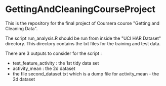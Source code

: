 # GettingAndCleaningCourseProject
This is the repository for the final project of Coursera course "Getting and Cleaning Data".

The script run_analysis.R should be run from inside the "UCI HAR Dataset" directory.
This directory contains the txt files for the training and test data.

There are 3 outputs to consider for the script :
- test_feature_activity : the 1st tidy data set
- activity_mean : the 2d dataset
- the file second_dataset.txt which is a dump file for activity_mean - the 2d dataset


